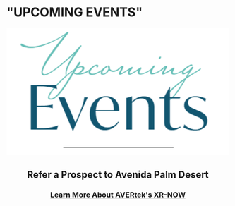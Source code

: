 # "UPCOMING EVENTS" <!-- Loads <model-viewer> for old browsers like IE11: -->
<p align="center">
  <img src="images/Upcoming Events.PNG" width=1200>
</p>
<h2 style="text-align: center;" markdown="1"> Refer a Prospect to Avenida Palm Desert</h2> <!-- Loads <model-viewer> for old browsers like IE11: -->

<h3 style="text-align: center;" markdown="1"><a href="https://avertek.net/" onclick="getOutboundLink('https://avertek.net/'); return false;">Learn More About AVERtek's XR-NOW</a></h3> 
  <br><br>
